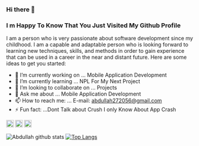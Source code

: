### Hi there 👋 

### I m Happy To Know That You Just Visited My Github Profile

I am a person who is very passionate about software development since my childhood. I am a capable and adaptable person who is looking forward to learning new techniques, skills, and methods in order to gain experience that can be used in a career in the near and distant future.
Here are some ideas to get you started:

- 🔭 I’m currently working on ... Mobile Application Development
- 🌱 I’m currently learning ... NPL For My Next Project
- 👯 I’m looking to collaborate on ... Projects
- 💬 Ask me about ... Mobile Application Development
- 📫 How to reach me: ... E-mail: abdullah272056@gmail.com
- ⚡ Fun fact: ...Dont Talk about Crush I only Know About App Crash


[<img src='https://cdn.jsdelivr.net/npm/simple-icons@3.0.1/icons/hackerrank.svg' alt='github' height='20'>](https://www.hackerrank.com/abdullah272056) [<img src='https://cdn.jsdelivr.net/npm/simple-icons@3.0.1/icons/linkedin.svg' alt='linkedin' height='20'>](https://www.linkedin.com/in/abdullah-al-aman-922013194/) [<img src='https://cdn.jsdelivr.net/npm/simple-icons@3.0.1/icons/facebook.svg' alt='facebook' height='20'>](https://www.facebook.com/Abdullah328338)


![Abdullah github stats](https://github-readme-stats.vercel.app/api?username=Abdullah272056&show_icons=true&theme=radical) [![Top Langs](https://github-readme-stats.vercel.app/api/top-langs/?username=Abdullah272056&layout=compact)](https://github.com/Abdullah272056/github-readme-stats)

